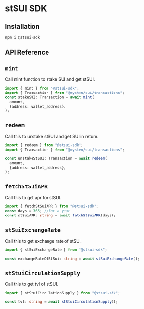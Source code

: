 # stSUI SDK

## Installation

```bash
npm i @stsui-sdk
```

## API Reference

## `mint`

Call mint function to stake SUI and get stSUI.

```typescript
import { mint } from "@stsui-sdk";
import { Transaction } from "@mysten/sui/transactions";
const stakeSUI: Transaction = await mint(
  amount,
  {address: wallet_address},
);
```

## `redeem`

Call this to unstake stSUI and get SUI in return.

```typescript
import { redeem } from "@stsui-sdk";
import { Transaction } from "@mysten/sui/transactions";

const unstakeStSUI: Transaction = await redeem(
  amount,
  {address: wallet_address},
);
```

## `fetchStSuiAPR`

Call this to get apr for stSUI.

```typescript
import { fetchStSuiAPR } from "@stsui-sdk";
const days = 365; //for a year
const stSuiAPR: string = await fetchStSuiAPR(days);
```

## `stSuiExchangeRate`

Call this to get exchange rate of stSUI.

```typescript
import { stSuiExchangeRate } from "@stsui-sdk";

const exchangeRateOfStSui: string = await stSuiExchangeRate();
```

## `stStuiCirculationSupply`

Call this to get tvl of stSUI.

```typescript
import { stStuiCirculationSupply } from "@stsui-sdk";

const tvl: string = await stStuiCirculationSupply();
```

